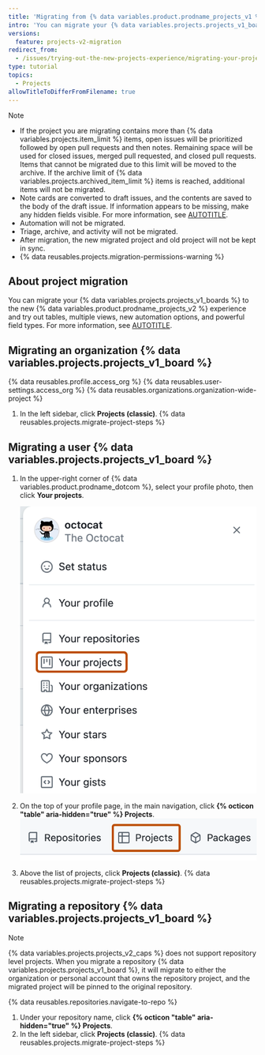 ```yaml
---
title: 'Migrating from {% data variables.product.prodname_projects_v1 %}'
intro: 'You can migrate your {% data variables.projects.projects_v1_board %} to the new {% data variables.product.prodname_projects_v2 %} experience.'
versions:
  feature: projects-v2-migration
redirect_from:
  - /issues/trying-out-the-new-projects-experience/migrating-your-project
type: tutorial
topics:
  - Projects
allowTitleToDifferFromFilename: true
---
```


> [!NOTE]
> * If the project you are migrating contains more than {% data variables.projects.item_limit %} items, open issues will be prioritized followed by open pull requests and then notes. Remaining space will be used for closed issues, merged pull requested, and closed pull requests. Items that cannot be migrated due to this limit will be moved to the archive. If the archive limit of {% data variables.projects.archived_item_limit %} items is reached, additional items will not be migrated.
> * Note cards are converted to draft issues, and the contents are saved to the body of the draft issue. If information appears to be missing, make any hidden fields visible. For more information, see [AUTOTITLE](/issues/planning-and-tracking-with-projects/customizing-views-in-your-project/changing-the-layout-of-a-view#showing-and-hiding-fields).
> * Automation will not be migrated.
> * Triage, archive, and activity will not be migrated.
> * After migration, the new migrated project and old project will not be kept in sync.
> * {% data reusables.projects.migration-permissions-warning %}

## About project migration

You can migrate your {% data variables.projects.projects_v1_boards %} to the new {% data variables.product.prodname_projects_v2 %} experience and try out tables, multiple views, new automation options, and powerful field types. For more information, see [AUTOTITLE](/issues/planning-and-tracking-with-projects/learning-about-projects/about-projects).

## Migrating an organization {% data variables.projects.projects_v1_board %}

{% data reusables.profile.access_org %}
{% data reusables.user-settings.access_org %}
{% data reusables.organizations.organization-wide-project %}
1. In the left sidebar, click **Projects (classic)**.
{% data reusables.projects.migrate-project-steps %}

## Migrating a user {% data variables.projects.projects_v1_board %}

1. In the upper-right corner of {% data variables.product.prodname_dotcom %}, select your profile photo, then click **Your projects**.

   ![Screenshot showing the profile photo menu. The "Your projects" link is highlighted with an orange outline.](/assets/images/help/projects-v2/projects-profile-menu.png)

1. On the top of your profile page, in the main navigation, click **{% octicon "table" aria-hidden="true" %} Projects**.
   ![Screenshot showing the tabs on a user profile. The 'Projects' tab is highlighted with an orange outline.](/assets/images/help/projects-v2/tab-projects.png)
1. Above the list of projects, click **Projects (classic)**.
{% data reusables.projects.migrate-project-steps %}

## Migrating a repository {% data variables.projects.projects_v1_board %}

> [!NOTE]
> {% data variables.projects.projects_v2_caps %} does not support repository level projects. When you migrate a repository {% data variables.projects.projects_v1_board %}, it will migrate to either the organization or personal account that owns the repository project, and the migrated project will be pinned to the original repository.

{% data reusables.repositories.navigate-to-repo %}
1. Under your repository name, click **{% octicon "table" aria-hidden="true" %} Projects**.
1. In the left sidebar, click **Projects (classic)**.
{% data reusables.projects.migrate-project-steps %}
